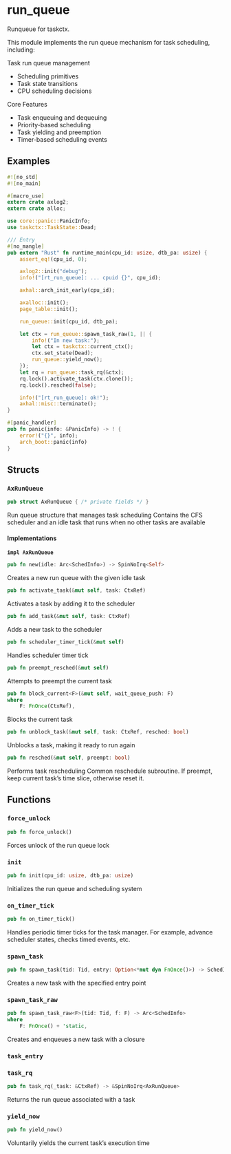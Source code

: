 # run_queue

Runqueue for taskctx.

This module implements the run queue mechanism for task scheduling, including:

Task run queue management

+ Scheduling primitives
+ Task state transitions
+ CPU scheduling decisions

Core Features

+ Task enqueuing and dequeuing
+ Priority-based scheduling
+ Task yielding and preemption
+ Timer-based scheduling events

## Examples

```rust
#![no_std]
#![no_main]

#[macro_use]
extern crate axlog2;
extern crate alloc;

use core::panic::PanicInfo;
use taskctx::TaskState::Dead;

/// Entry
#[no_mangle]
pub extern "Rust" fn runtime_main(cpu_id: usize, dtb_pa: usize) {
    assert_eq!(cpu_id, 0);

    axlog2::init("debug");
    info!("[rt_run_queue]: ... cpuid {}", cpu_id);

    axhal::arch_init_early(cpu_id);

    axalloc::init();
    page_table::init();

    run_queue::init(cpu_id, dtb_pa);

    let ctx = run_queue::spawn_task_raw(1, || {
        info!("In new task:");
        let ctx = taskctx::current_ctx();
        ctx.set_state(Dead);
        run_queue::yield_now();
    });
    let rq = run_queue::task_rq(&ctx);
    rq.lock().activate_task(ctx.clone());
    rq.lock().resched(false);

    info!("[rt_run_queue]: ok!");
    axhal::misc::terminate();
}

#[panic_handler]
pub fn panic(info: &PanicInfo) -> ! {
    error!("{}", info);
    arch_boot::panic(info)
}

```

## Structs

### `AxRunQueue`

```rust
pub struct AxRunQueue { /* private fields */ }
```

Run queue structure that manages task scheduling
Contains the CFS scheduler and an idle task that runs when no other tasks are available

#### Implementations

**`impl AxRunQueue`**

```rust
pub fn new(idle: Arc<SchedInfo>) -> SpinNoIrq<Self>
```

Creates a new run queue with the given idle task

```rust
pub fn activate_task(&mut self, task: CtxRef)
```

Activates a task by adding it to the scheduler

```rust
pub fn add_task(&mut self, task: CtxRef)
```

Adds a new task to the scheduler

```rust
pub fn scheduler_timer_tick(&mut self)
```

Handles scheduler timer tick

```rust
pub fn preempt_resched(&mut self)
```

Attempts to preempt the current task

```rust
pub fn block_current<F>(&mut self, wait_queue_push: F)
where
    F: FnOnce(CtxRef),
```

Blocks the current task

```rust
pub fn unblock_task(&mut self, task: CtxRef, resched: bool)
```

Unblocks a task, making it ready to run again

```rust
pub fn resched(&mut self, preempt: bool)
```

Performs task rescheduling Common reschedule subroutine. If preempt, keep current task’s time slice, otherwise reset it.

## Functions

### `force_unlock`

```rust
pub fn force_unlock()
```

Forces unlock of the run queue lock

### `init`

```rust
pub fn init(cpu_id: usize, dtb_pa: usize)
```

Initializes the run queue and scheduling system

### `on_timer_tick`

```rust
pub fn on_timer_tick()
```

Handles periodic timer ticks for the task manager.
For example, advance scheduler states, checks timed events, etc.

### `spawn_task`

```rust
pub fn spawn_task(tid: Tid, entry: Option<*mut dyn FnOnce()>) -> SchedInfo
```

Creates a new task with the specified entry point

### `spawn_task_raw`

```rust
pub fn spawn_task_raw<F>(tid: Tid, f: F) -> Arc<SchedInfo>
where
    F: FnOnce() + 'static,
```

Creates and enqueues a new task with a closure

### `task_entry`

### `task_rq`

```rust
pub fn task_rq(_task: &CtxRef) -> &SpinNoIrq<AxRunQueue>
```

Returns the run queue associated with a task

### `yield_now`

```rust
pub fn yield_now()
```

Voluntarily yields the current task’s execution time

